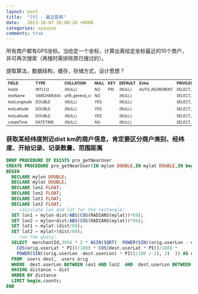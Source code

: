 ```yaml
---
layout: post
title:  "[V] - 最近距离"
date:   2013-10-07 20:00:20 +0800
categories: vyouyue
comments: true
---
```

所有商户都有GPS坐标。当给定一个坐标，计算出离给定坐标最近的10个商户，并可再次搜索（再搜时需排除原已搜过的）。

提取算法，数据结构，缓存，存储方式，设计思想？


<table class="table table-striped" style="font-size:10px;">
	<tr>
		<th align="left">FIELD</th>
		<th align="left">TYPE</th>
		<th align="left">COLLATION</th>
		<th align="left">NULL</th>
		<th align="left">KEY</th>
		<th align="left">DEFAULT</th>
		<th align="left">Extra</th>
		<th align="left">PRIVILEGES</th>
		<th align="left">COMMENT</th>
	</tr>
	<tr>
		<td>testId</td>
		<td>INT(11)</td>
		<td>(NULL)</td>
		<td>NO</td>
		<td>PRI</td>
		<td>(NULL)</td>
		<td>AUTO_INCREMENT</td>
		<td>SELECT,INSERT,UPDATE,REFERENCES</td>
		<td>编号</td>
	</tr>		
	<tr>
		<td>testName</td>
		<td>VARCHAR(64)</td>
		<td>utf8_general_ci</td>
		<td>NO</td>
		<td></td>
		<td>(NULL)</td>
		<td></td>
		<td>SELECT,INSERT,UPDATE,REFERENCES</td>
		<td></td>
	</tr>
	<tr>
		<td>testLongitude</td>
		<td>DOUBLE</td>
		<td>(NULL)</td>
		<td>YES</td>
		<td></td>
		<td>(NULL)</td>
		<td></td>
		<td>SELECT,INSERT,UPDATE,REFERENCES</td>
		<td>经度</td>
	</tr>                                
	<tr>
		<td>testLatitude</td>
		<td>DOUBLE</td>
		<td>(NULL)</td>
		<td>YES</td>
		<td></td>
		<td>(NULL)</td>
		<td></td>
		<td>SELECT,INSERT,UPDATE,REFERENCES</td>
		<td>纬度</td>
	</tr>	
	<tr>
		<td>testLatitude</td>
		<td>DOUBLE</td>
		<td>(NULL)</td>
		<td>YES</td>
		<td></td>
		<td>(NULL)</td>
		<td></td>
		<td>SELECT,INSERT,UPDATE,REFERENCES</td>
		<td>纬度</td>
	</tr>                                 
	<tr>
		<td>createTime</td>
		<td>DATETIME</td>
		<td>(NULL)</td>
		<td>NO</td>
		<td></td>
		<td>(NULL)</td>
		<td></td>
		<td>SELECT,INSERT,UPDATE,REFERENCES</td>
		<td></td>
	</tr>
</table>


### 获取某经纬度附近dist km的商户信息，肯定要区分商户类别、经纬度、开始记录、记录数量、范围距离
```SQL
DROP PROCEDURE IF EXISTS pro_getNearUser
CREATE PROCEDURE pro_getNearUser(IN mylon DOUBLE,IN mylat DOUBLE,IN begin INT,IN counts INT,IN dist INT)  
BEGIN  
  DECLARE mylon DOUBLE;  
  DECLARE mylat DOUBLE;   
  DECLARE lon1 FLOAT;  
  DECLARE lon2 FLOAT; 
  DECLARE lat1 FLOAT; 
  DECLARE lat2 FLOAT;  
  -- calculate lon and lat for the rectangle:
  SET lon1 = mylon-dist/ABS(COS(RADIANS(mylat))*69);  
  SET lon2 = mylon+dist/ABS(COS(RADIANS(mylat))*69); 
  SET lat1 = mylat-(dist/69);   
  SET lat2 = mylat+(dist/69);
  -- run the query:
  SELECT  merchantId,3956 * 2 * ASIN(SQRT(  POWER(SIN((orig.userLon - dest.userLat) * PI()/180 / 2), 2) +  
  	COS(orig.userLat * PI()/180) * COS(dest.userLat * PI()/180) * 
  	POWER(SIN((orig.userLon -dest.userLon) * PI()/180 / 2), 2)  )) AS distance 
  FROM  users dest,  users orig 
  WHERE  dest.userLon BETWEEN lon1 AND lon2  AND  dest.userLon BETWEEN lat1 AND lat2 
  HAVING distance < dist 
  ORDER BY distance 
  LIMIT begin,counts;  
END
```